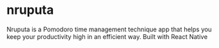 # nruputa
Nruputa is a Pomodoro time management technique app that helps you keep your productivity high in an efficient way.
Built with React Native

